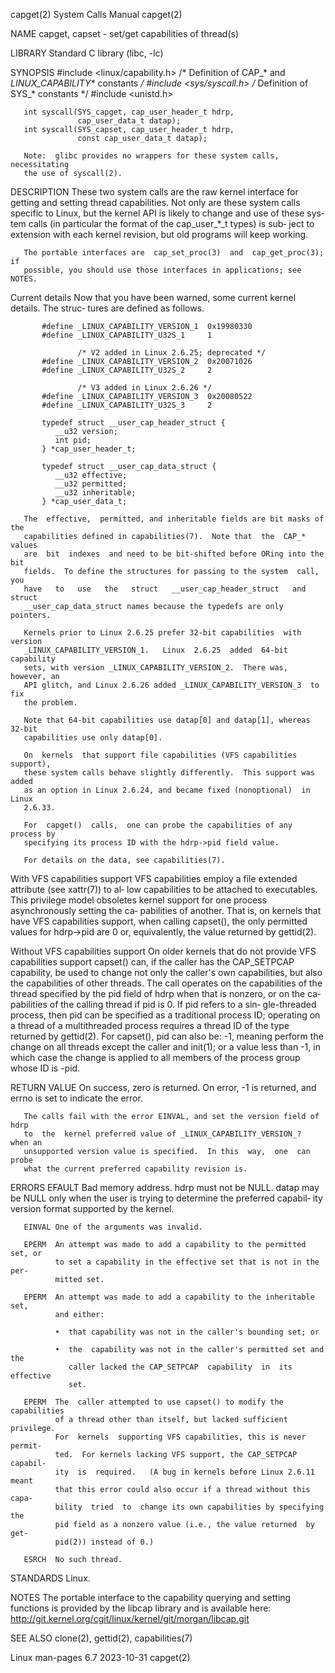 capget(2)                     System Calls Manual                    capget(2)

NAME
       capget, capset - set/get capabilities of thread(s)

LIBRARY
       Standard C library (libc, -lc)

SYNOPSIS
       #include <linux/capability.h> /* Definition of CAP_* and
                                        _LINUX_CAPABILITY_* constants */
       #include <sys/syscall.h>      /* Definition of SYS_* constants */
       #include <unistd.h>

       int syscall(SYS_capget, cap_user_header_t hdrp,
                   cap_user_data_t datap);
       int syscall(SYS_capset, cap_user_header_t hdrp,
                   const cap_user_data_t datap);

       Note:  glibc provides no wrappers for these system calls, necessitating
       the use of syscall(2).

DESCRIPTION
       These two system calls are the raw kernel  interface  for  getting  and
       setting  thread capabilities.  Not only are these system calls specific
       to Linux, but the kernel API is likely to change and use of these  sys‐
       tem  calls (in particular the format of the cap_user_*_t types) is sub‐
       ject to extension with each kernel revision, but old programs will keep
       working.

       The portable interfaces are  cap_set_proc(3)  and  cap_get_proc(3);  if
       possible, you should use those interfaces in applications; see NOTES.

   Current details
       Now that you have been warned, some current kernel details.  The struc‐
       tures are defined as follows.

           #define _LINUX_CAPABILITY_VERSION_1  0x19980330
           #define _LINUX_CAPABILITY_U32S_1     1

                   /* V2 added in Linux 2.6.25; deprecated */
           #define _LINUX_CAPABILITY_VERSION_2  0x20071026
           #define _LINUX_CAPABILITY_U32S_2     2

                   /* V3 added in Linux 2.6.26 */
           #define _LINUX_CAPABILITY_VERSION_3  0x20080522
           #define _LINUX_CAPABILITY_U32S_3     2

           typedef struct __user_cap_header_struct {
              __u32 version;
              int pid;
           } *cap_user_header_t;

           typedef struct __user_cap_data_struct {
              __u32 effective;
              __u32 permitted;
              __u32 inheritable;
           } *cap_user_data_t;

       The  effective,  permitted, and inheritable fields are bit masks of the
       capabilities defined in capabilities(7).  Note that  the  CAP_*  values
       are  bit  indexes  and need to be bit-shifted before ORing into the bit
       fields.  To define the structures for passing to the system  call,  you
       have   to   use   the   struct   __user_cap_header_struct   and  struct
       __user_cap_data_struct names because the typedefs are only pointers.

       Kernels prior to Linux 2.6.25 prefer 32-bit capabilities  with  version
       _LINUX_CAPABILITY_VERSION_1.   Linux  2.6.25  added  64-bit  capability
       sets, with version _LINUX_CAPABILITY_VERSION_2.  There was, however, an
       API glitch, and Linux 2.6.26 added _LINUX_CAPABILITY_VERSION_3  to  fix
       the problem.

       Note that 64-bit capabilities use datap[0] and datap[1], whereas 32-bit
       capabilities use only datap[0].

       On  kernels  that support file capabilities (VFS capabilities support),
       these system calls behave slightly differently.  This support was added
       as an option in Linux 2.6.24, and became fixed (nonoptional)  in  Linux
       2.6.33.

       For  capget()  calls,  one can probe the capabilities of any process by
       specifying its process ID with the hdrp->pid field value.

       For details on the data, see capabilities(7).

   With VFS capabilities support
       VFS capabilities employ a file extended attribute (see xattr(7)) to al‐
       low capabilities to be attached to executables.  This  privilege  model
       obsoletes kernel support for one process asynchronously setting the ca‐
       pabilities  of another.  That is, on kernels that have VFS capabilities
       support, when calling capset(), the only permitted values for hdrp->pid
       are 0 or, equivalently, the value returned by gettid(2).

   Without VFS capabilities support
       On older kernels that do not provide VFS capabilities support  capset()
       can,  if  the  caller has the CAP_SETPCAP capability, be used to change
       not only the caller's own capabilities, but also  the  capabilities  of
       other  threads.   The  call  operates on the capabilities of the thread
       specified by the pid field of hdrp when that is nonzero, or on the  ca‐
       pabilities  of the calling thread if pid is 0.  If pid refers to a sin‐
       gle-threaded process, then  pid  can  be  specified  as  a  traditional
       process ID; operating on a thread of a multithreaded process requires a
       thread  ID  of  the  type returned by gettid(2).  For capset(), pid can
       also be: -1, meaning perform the  change  on  all  threads  except  the
       caller  and  init(1); or a value less than -1, in which case the change
       is applied to all members of the process group whose ID is -pid.

RETURN VALUE
       On success, zero is returned.  On error, -1 is returned, and  errno  is
       set to indicate the error.

       The calls fail with the error EINVAL, and set the version field of hdrp
       to  the  kernel preferred value of _LINUX_CAPABILITY_VERSION_?  when an
       unsupported version value is specified.  In this  way,  one  can  probe
       what the current preferred capability revision is.

ERRORS
       EFAULT Bad  memory  address.  hdrp must not be NULL.  datap may be NULL
              only when the user is trying to determine the preferred capabil‐
              ity version format supported by the kernel.

       EINVAL One of the arguments was invalid.

       EPERM  An attempt was made to add a capability to the permitted set, or
              to set a capability in the effective set that is not in the per‐
              mitted set.

       EPERM  An attempt was made to add a capability to the inheritable  set,
              and either:

              •  that capability was not in the caller's bounding set; or

              •  the  capability was not in the caller's permitted set and the
                 caller lacked the CAP_SETPCAP  capability  in  its  effective
                 set.

       EPERM  The  caller attempted to use capset() to modify the capabilities
              of a thread other than itself, but lacked sufficient  privilege.
              For  kernels  supporting VFS capabilities, this is never permit‐
              ted.  For kernels lacking VFS support, the CAP_SETPCAP  capabil‐
              ity  is  required.   (A bug in kernels before Linux 2.6.11 meant
              that this error could also occur if a thread without this  capa‐
              bility  tried  to  change its own capabilities by specifying the
              pid field as a nonzero value (i.e., the value returned  by  get‐
              pid(2)) instead of 0.)

       ESRCH  No such thread.

STANDARDS
       Linux.

NOTES
       The portable interface to the capability querying and setting functions
       is provided by the libcap library and is available here:
       http://git.kernel.org/cgit/linux/kernel/git/morgan/libcap.git

SEE ALSO
       clone(2), gettid(2), capabilities(7)

Linux man-pages 6.7               2023-10-31                         capget(2)
